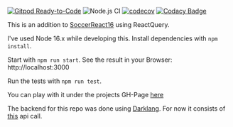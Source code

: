 [![Gitpod Ready-to-Code](https://img.shields.io/badge/Gitpod-Ready--to--Code-blue?logo=gitpod)](https://gitpod.io/#https://github.com/holgergp/soccerReactQuery) 
![Node.js CI](https://github.com/holgergp/soccerReactQuery/workflows/Node.js%20CI/badge.svg)
[![codecov](https://codecov.io/gh/holgergp/soccerReactQuery/branch/main/graph/badge.svg)](https://codecov.io/gh/holgergp/soccerReactQuery)
[![Codacy Badge](https://api.codacy.com/project/badge/Grade/8eee079e61834ccfb8f92a02f705ee09)](https://app.codacy.com/app/holgergp/soccerReactQuery?utm_source=github.com&utm_medium=referral&utm_content=holgergp/soccerReactQuery&utm_campaign=Badge_Grade_Dashboard)

This is an addition to [SoccerReact16](https://github.com/holgergp/soccerReact16) using ReactQuery.

I've used Node 16.x while developing this.
Install dependencies with `npm install`.

Start with `npm run start`.
See the result in your Browser: http://localhost:3000

Run the tests with `npm run test`.

You can play with it under the projects GH-Page [here](https://holgergp.github.io/soccerReactQuery/)

The backend for this repo was done using [Darklang](https://darklang.com/). For now it consists of [this](https://holgergp.builtwithdark.com/league-table) api call.
